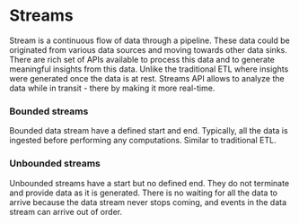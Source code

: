 # Streams

Stream is a continuous flow of data through a pipeline. These data could be originated from various data sources and moving towards other data sinks. There are rich set of APIs available to process this data and to generate meaningful insights from this data. Unlike the traditional ETL where insights were generated once the data is at rest. Streams API allows to analyze the data while in transit - there by making it more real-time.

### Bounded streams

Bounded data stream have a defined start and end. Typically, all the data is ingested before performing any computations. Similar to traditional ETL.

### Unbounded streams

Unbounded streams have a start but no defined end. They do not terminate and provide data as it is generated. There is no waiting for all the data to arrive because the data stream never stops coming, and events in the data stream can arrive out of order.



